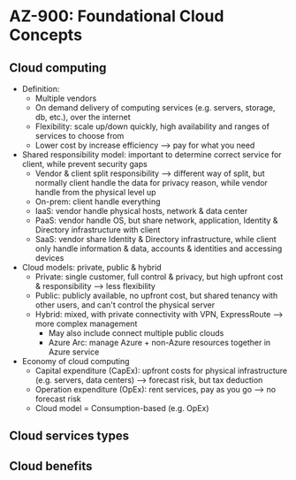 # AZ-900: Foundational Cloud Concepts

## Cloud computing
  - Definition:
    + Multiple vendors
    + On demand delivery of computing services (e.g. servers, storage, db, etc.), over the internet
    + Flexibility: scale up/down quickly, high availability and ranges of services to choose from
    + Lower cost by increase efficiency --> pay for what you need
  - Shared responsibility model: important to determine correct service for client, while prevent security gaps
    + Vendor & client split responsibility --> different way of split, but normally client handle the data for privacy reason, while vendor handle from the physical level up
    + On-prem: client handle everything
    + IaaS: vendor handle physical hosts, network & data center
    + PaaS: vendor handle OS, but share network, application, Identity & Directory infrastructure with client
    + SaaS: vendor share Identity & Directory infrastructure, while client only handle information & data, accounts & identities and accessing devices
  - Cloud models: private, public & hybrid
    + Private: single customer, full control & privacy, but high upfront cost & responsibility --> less flexibility
    + Public: publicly available, no upfront cost, but shared tenancy with other users, and can't control the physical server
    + Hybrid: mixed, with private connectivity with VPN, ExpressRoute --> more complex management
      - May also include connect multiple public clouds
      - Azure Arc: manage Azure + non-Azure resources together in Azure service
  - Economy of cloud computing
    + Capital expenditure (CapEx): upfront costs for physical infrastructure (e.g. servers, data centers) --> forecast risk, but tax deduction
    + Operation expenditure (OpEx): rent services, pay as you go --> no forecast risk
    + Cloud model = Consumption-based (e.g. OpEx)

## Cloud services types

## Cloud benefits